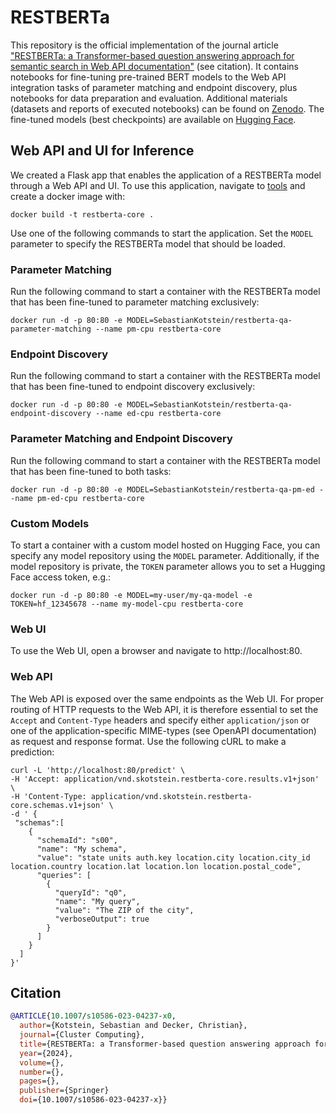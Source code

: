 # RESTBERTa
This repository is the official implementation of the journal article ["RESTBERTa: a Transformer-based question answering approach for semantic search in Web API documentation"](https://link.springer.com/article/10.1007/s10586-023-04237-x) (see citation). It contains notebooks for fine-tuning pre-trained BERT models to the Web API integration tasks of parameter matching and endpoint discovery, plus notebooks for data preparation and evaluation.
Additional materials (datasets and reports of executed notebooks) can be found on [Zenodo](https://zenodo.org/records/10118349). The fine-tuned models (best checkpoints) are available on [Hugging Face](https://huggingface.co/SebastianKotstein).

## Web API and UI for Inference
We created a Flask app that enables the application of a RESTBERTa model through a Web API and UI.
To use this application, navigate to [tools](https://github.com/SebastianKotstein/RESTBERTa/tree/master/tools) and create a docker image with:
```
docker build -t restberta-core .
```
Use one of the following commands to start the application. Set the ```MODEL``` parameter to specify the RESTBERTa model that should be loaded.

### Parameter Matching
Run the following command to start a container with the RESTBERTa model that has been fine-tuned to parameter matching exclusively:
```
docker run -d -p 80:80 -e MODEL=SebastianKotstein/restberta-qa-parameter-matching --name pm-cpu restberta-core
```
### Endpoint Discovery
Run the following command to start a container with the RESTBERTa model that has been fine-tuned to endpoint discovery exclusively:
```
docker run -d -p 80:80 -e MODEL=SebastianKotstein/restberta-qa-endpoint-discovery --name ed-cpu restberta-core
```
### Parameter Matching and Endpoint Discovery
Run the following command to start a container with the RESTBERTa model that has been fine-tuned to both tasks:
```
docker run -d -p 80:80 -e MODEL=SebastianKotstein/restberta-qa-pm-ed --name pm-ed-cpu restberta-core
```
### Custom Models
To start a container with a custom model hosted on Hugging Face, you can specify any model repository using the ```MODEL``` parameter. Additionally, if the model repository is private, the ```TOKEN``` parameter allows you to set a Hugging Face access token, e.g.:
```
docker run -d -p 80:80 -e MODEL=my-user/my-qa-model -e TOKEN=hf_12345678 --name my-model-cpu restberta-core
```
### Web UI
To use the Web UI, open a browser and navigate to http://localhost:80.

### Web API
The Web API is exposed over the same endpoints as the Web UI. For proper routing of HTTP requests to the Web API, it is therefore essential to set the ```Accept``` and ```Content-Type``` headers and
specify either ```application/json``` or one of the application-specific MIME-types (see OpenAPI documentation) as request and response format.
Use the following cURL to make a prediction:
```
curl -L 'http://localhost:80/predict' \
-H 'Accept: application/vnd.skotstein.restberta-core.results.v1+json' \
-H 'Content-Type: application/vnd.skotstein.restberta-core.schemas.v1+json' \
-d ' {
 "schemas":[
    {
      "schemaId": "s00",
      "name": "My schema",
      "value": "state units auth.key location.city location.city_id location.country location.lat location.lon location.postal_code",
      "queries": [
        {
          "queryId": "q0",
          "name": "My query",
          "value": "The ZIP of the city",
          "verboseOutput": true
        }
      ]
    }
  ]
}'
```

## Citation
```bibtex
@ARTICLE{10.1007/s10586-023-04237-x0,
  author={Kotstein, Sebastian and Decker, Christian},
  journal={Cluster Computing}, 
  title={RESTBERTa: a Transformer-based question answering approach for semantic search in Web API documentation}, 
  year={2024},
  volume={},
  number={},
  pages={},
  publisher={Springer}
  doi={10.1007/s10586-023-04237-x}}
```
